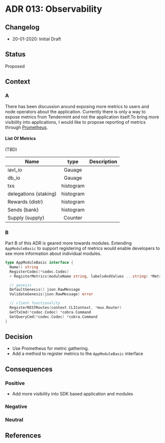 # ADR 013: Observability

## Changelog

- 20-01-2020: Initial Draft

## Status

Proposed

## Context

### A

There has been discussion around exposing more metrics to users and node operators about the application. Currently there is only a way to expose metrics from Tendermint and not the application itself.To bring more visibility into applications, I would like to propose reporting of metrics through [Prometheus](https://prometheus.io/).

#### List Of Metrics

(TBD)

| Name                  |   type    | Description |
| --------------------- | :-------: | ----------: |
| iavl_io               |  Gauage   |             |
| db_io                 |  Gauage   |             |
| txs                   | histogram |             |
| delegations (staking) | histogram |             |
| Rewards (distr)       | histogram |             |
| Sends (bank)          | histogram |             |
| Supply (supply)       |  Counter  |             |

### B

Part B of this ADR is geared more towards modules. Extending `AppModuleBasic` to support registering of metrics would enable developers to see more information about individual modules.

```go
type AppModuleBasic interface {
  Name() string
  RegisterCodec(*codec.Codec)
  + RegisterMetrics(moduleName string, labelsAndValues ...string) *Metrics

  // genesis
  DefaultGenesis() json.RawMessage
  ValidateGenesis(json.RawMessage) error

  // client functionality
  RegisterRESTRoutes(context.CLIContext, *mux.Router)
  GetTxCmd(*codec.Codec) *cobra.Command
  GetQueryCmd(*codec.Codec) *cobra.Command
}

```

## Decision

- Use Prometheus for metric gathering.
- Add a method to register metrics to the `AppModuleBasic` interface

## Consequences

### Positive

- Add more visibility into SDK based application and modules

### Negative

### Neutral

## References

